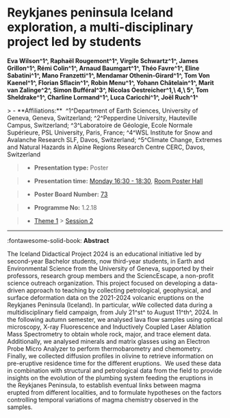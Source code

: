 # Reykjanes peninsula Iceland exploration, a multi-disciplinary project led by students

**Eva Wilson^1^, Raphaël Rougemont^1^, Virgile Schwartz^1^, James Grillon^1^, Rémi Colin^1^, Arnaud Baumgart^1^, Théo Favre^1^, Eline Sabatini^1^, Mano Franzetti^1^, Mendamar Othenin-Girard^1^, Tom Von Kaenel^1^, Florian Sflacin^1^, Robin Menu^1^, Yohann Châtelain^1^, Marit van Zalinge^2^, Simon Bufféral^3^, Nicolas Oestreicher^1,\ 4,\ 5^, Tom Sheldrake^1^, Charline Lormand^1^, Luca Caricchi^1^, Joël Ruch^1^**

<!-- more -->> - **Affiliations:**  ^1^Department of Earth Sciences, University of Geneva, Geneva, Switzerland; ^2^Pepperdine University, Hauteville Campus, Switzerland; ^3^Laboratoire de Géologie, Ecole Normale Supérieure, PSL University, Paris, France; ^4^WSL Institute for Snow and Avalanche Research SLF, Davos, Switzerland; ^5^Climate Change, Extremes and Natural Hazards in Alpine Regions Research Centre CERC, Davos, Switzerland 

> - **Presentation type:** Poster

> - **Presentation time:** [Monday 16:30 - 18:30](../sessions_comparison.md#__tabbed_1_6), [Room Poster Hall](../maps_venue.md#__tabbed_1_1)

> - **Poster Board Number:** [73](../map_poster_boards.md#monday)

> - **Programme No:** 1.2.18

> - [Theme 1](../theme1.md) > [Session 2](../sessions/session-1-2.md)

--- 

:fontawesome-solid-book: **Abstract**

The Iceland Didactical Project 2024 is an educational initiative led by second-year Bachelor students, now third-year students, in Earth and Environmental Science from the University of Geneva, supported by their professors, research group members and the SciencEscape, a non-profit science outreach organization. This project focused on developing a data-driven approach to teaching by collecting petrological, geophysical, and surface deformation data on the 2021-2024 volcanic eruptions on the Reykjanes Peninsula (Iceland). In particular, wWe collected data during a multidisciplinary field campaign, from July 21^st^ to August 11^th^, 2024. In the following autumn semester, we analysed lava flow samples using optical microscopy, X-ray Fluorescence and Inductively Coupled Laser Ablation Mass Spectrometry to obtain whole rock, major, and trace element data. Additionally, we analysed minerals and matrix glasses using an Electron Probe Micro Analyzer to perform thermobarometry and chemometry. Finally, we collected diffusion profiles in olivine to retrieve information on pre-eruptive residence time for the different eruptions.  We used these data in combination with structural and petrological data from the field to provide insights on the evolution of the plumbing system feeding the eruptions in the Reykjanes Peninsula, to establish eventual links between magma erupted from different localities, and to formulate hypotheses on the factors controlling temporal variations of magma chemistry observed in the samples.

